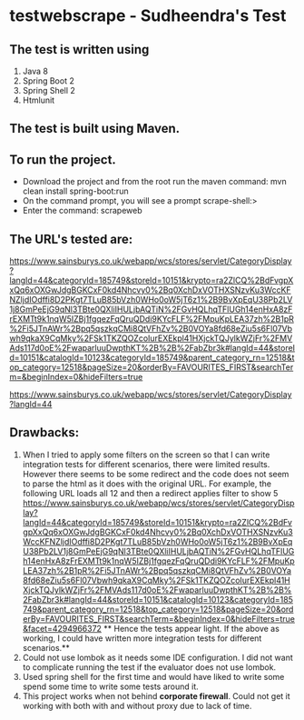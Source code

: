 # testwebscrape - Sudheendra's Test

## The test is written using
1. Java 8
2. Spring Boot 2
3. Spring Shell 2
4. Htmlunit

## The test is built using Maven.

## To run the project.

* Download the project and from the root run the maven command: mvn clean install spring-boot:run
* On the command prompt, you will see a prompt scrape-shell:>
* Enter the command: scrapeweb <URL>

## The URL's tested are:
https://www.sainsburys.co.uk/webapp/wcs/stores/servlet/CategoryDisplay?langId=44&categoryId=185749&storeId=10151&krypto=ra2ZlCQ%2BdFvgpXxQq6xOXGwJdgBGKCxF0kd4Nhcvy0%2Bq0XchDxVOTHXSNzvKu3WccKFNZljdIOdffi8D2PKgt7TLuB85bVzh0WHo0oW5jT6z1%2B9BvXpEqU38Pb2LV1j8GmPeEjG9qNl3TBte0QXliIHULjbAQTiN%2FGvHQLhqTFlUGh14enHxA8zFrEXMTt9k1nqW5IZBj1fgqezFqQruQDdi9KYcFLF%2FMpuKpLEA37zh%2B1pR%2Fi5JTnAWr%2Bpq5qszkqCMi8QtVFhZv%2B0VOYa8fd68eZiu5s6Fl07Vbwh9qkaX9CqMky%2FSk1TKZQOZcoIurEXEkpl41HXjckTQJylkWZjFr%2FMVAds117d0oE%2FwaparluuDwpthKT%2B%2B%2FabZbr3k#langId=44&storeId=10151&catalogId=10123&categoryId=185749&parent_category_rn=12518&top_category=12518&pageSize=20&orderBy=FAVOURITES_FIRST&searchTerm=&beginIndex=0&hideFilters=true

https://www.sainsburys.co.uk/webapp/wcs/stores/servlet/CategoryDisplay?langId=44

## Drawbacks:
1. When I tried to apply some filters on the screen so that I can write integration tests for different scenarios, there were limited results. However there seems to be some redirect and the code does not seem to parse the html as it does with the original URL. For example, the following URL loads all 12 and then a redirect applies filter to show 5 
https://www.sainsburys.co.uk/webapp/wcs/stores/servlet/CategoryDisplay?langId=44&categoryId=185749&storeId=10151&krypto=ra2ZlCQ%2BdFvgpXxQq6xOXGwJdgBGKCxF0kd4Nhcvy0%2Bq0XchDxVOTHXSNzvKu3WccKFNZljdIOdffi8D2PKgt7TLuB85bVzh0WHo0oW5jT6z1%2B9BvXpEqU38Pb2LV1j8GmPeEjG9qNl3TBte0QXliIHULjbAQTiN%2FGvHQLhqTFlUGh14enHxA8zFrEXMTt9k1nqW5IZBj1fgqezFqQruQDdi9KYcFLF%2FMpuKpLEA37zh%2B1pR%2Fi5JTnAWr%2Bpq5qszkqCMi8QtVFhZv%2B0VOYa8fd68eZiu5s6Fl07Vbwh9qkaX9CqMky%2FSk1TKZQOZcoIurEXEkpl41HXjckTQJylkWZjFr%2FMVAds117d0oE%2FwaparluuDwpthKT%2B%2B%2FabZbr3k#langId=44&storeId=10151&catalogId=10123&categoryId=185749&parent_category_rn=12518&top_category=12518&pageSize=20&orderBy=FAVOURITES_FIRST&searchTerm=&beginIndex=0&hideFilters=true&facet=4294966372
** Hence the tests appear light. If the above as working, I could have written more integration tests for different scenarios.**
2. Could not use lombok as it needs some IDE configuration. I did not want to complicate running the test if the evaluator does not use lombok.
3. Used spring shell for the first time and would have liked to write some spend some time to write some tests around it.
4. This project works when not behind **corporate firewall**. Could not get it working with both with and without proxy due to lack of time.
